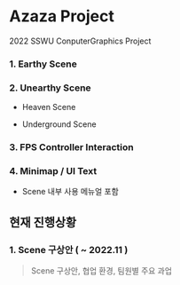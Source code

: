 # Azaza Project

2022 SSWU ConputerGraphics Project  

### 1. Earthy Scene  

### 2. Unearthy Scene  

- Heaven Scene  

- Underground Scene  

### 3. FPS Controller Interaction  

### 4. Minimap / UI Text
- Scene 내부 사용 메뉴얼 포함
 
## 현재 진행상황

### 1. Scene 구상안 ( ~ 2022.11 )
> Scene 구상안, 협업 환경, 팀원별 주요 과업 
